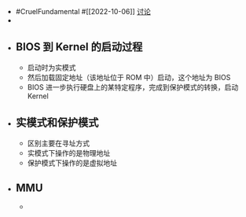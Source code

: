 - #CruelFundamental #[[2022-10-06]] [讨论](https://github.com/CYZH1307/CruelFundamental/tree/main/homework/202210/06)
-
- ## BIOS 到 Kernel 的启动过程
	- 启动时为实模式
	- 然后加载固定地址（该地址位于 ROM 中）启动，这个地址为 BIOS
	- BIOS 进一步执行硬盘上的某特定程序，完成到保护模式的转换，启动 Kernel
- ## 实模式和保护模式
	- 区别主要在寻址方式
	- 实模式下操作的是物理地址
	- 保护模式下操作的是虚拟地址
- ## MMU
	-